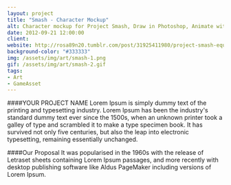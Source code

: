 ```yaml
---
layout: project
title: "Smash - Character Mockup"
alt: Character mockup for Project Smash, Draw in Photoshop, Animate with Smooth Moves
date: 2012-09-21 12:00:00
client: 
website: http://rosa89n20.tumblr.com/post/31925411980/project-smash-equipment-design-2012
background-color: "#333333"
img: /assets/img/art/smash-1.png
gif: /assets/img/art/smash-2.gif
tags:
- Art
- GameAsset
---
```

####YOUR PROJECT NAME
Lorem Ipsum is simply dummy text of the printing and typesetting industry. Lorem Ipsum has been the industry's standard dummy text ever since the 1500s, when an unknown printer took a galley of type and scrambled it to make a type specimen book. It has survived not only five centuries, but also the leap into electronic typesetting, remaining essentially unchanged.

####Our Proposal
It was popularised in the 1960s with the release of Letraset sheets containing Lorem Ipsum passages, and more recently with desktop publishing software like Aldus PageMaker including versions of Lorem Ipsum.
